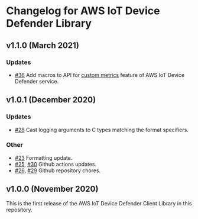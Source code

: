 # Changelog for AWS IoT Device Defender Library

## v1.1.0 (March 2021)

### Updates
 - [#36](https://github.com/aws/device-defender-for-aws-iot-embedded-sdk/pull/36) Add macros to API for [custom metrics](https://docs.aws.amazon.com/iot/latest/developerguide/dd-detect-custom-metrics.html) feature of AWS IoT Device Defender service.

## v1.0.1 (December 2020)

### Updates
 - [#28](https://github.com/aws/device-defender-for-aws-iot-embedded-sdk/pull/28) Cast logging arguments to C types matching the format specifiers.

### Other
 - [#23](https://github.com/aws/device-defender-for-aws-iot-embedded-sdk/pull/23) Formatting update.
 - [#25](https://github.com/aws/device-defender-for-aws-iot-embedded-sdk/pull/25), [#30](https://github.com/aws/device-defender-for-aws-iot-embedded-sdk/pull/30) Github actions updates.
 - [#26](https://github.com/aws/device-defender-for-aws-iot-embedded-sdk/pull/26), [#29](https://github.com/aws/device-defender-for-aws-iot-embedded-sdk/pull/29) Github repository chores.

## v1.0.0 (November 2020)

This is the first release of the AWS IoT Device Defender Client Library in this
repository.
